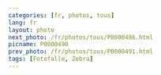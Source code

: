 ```yaml
---
categories: [fr, photos, tous]
lang: fr
layout: photo
next_photo: /fr/photos/tous/P0000486.html
picname: P0000490
prev_photo: /fr/photos/tous/P0000491.html
tags: [Fotofalle, Zebra]
---
```

